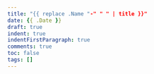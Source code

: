 ```yaml
---
title: "{{ replace .Name "-" " " | title }}"
date: {{ .Date }}
draft: true
indent: true
indentFirstParagraph: true
comments: true
toc: false
tags: []
---
```


